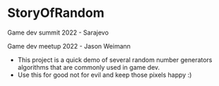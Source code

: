 # StoryOfRandom
Game dev summit 2022 - Sarajevo

Game dev meetup 2022 - Jason Weimann

- This project is a quick demo of several random number generators algorithms that are commonly used in game dev.
- Use this for good not for evil and keep those pixels happy  :)

